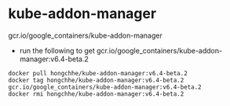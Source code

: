 # kube-addon-manager

gcr.io/google_containers/kube-addon-manager

* run the following to get gcr.io/google_containers/kube-addon-manager:v6.4-beta.2
```
docker pull hongchhe/kube-addon-manager:v6.4-beta.2
docker tag hongchhe/kube-addon-manager:v6.4-beta.2 gcr.io/google_containers/kube-addon-manager:v6.4-beta.2
docker rmi hongchhe/kube-addon-manager:v6.4-beta.2
```

